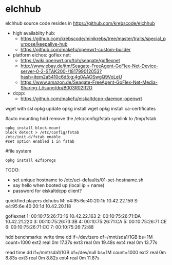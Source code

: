 # elchhub

elchhub source code resides in https://github.com/krebscode/elchhub

- high availablity hub:
  * https://github.com/krebscode/minikrebs/tree/master/traits/special_purpose/keepalive-hub
  * https://github.com/makefu/openwrt-custom-builder
- platform elchos:
  goflex net:
    * https://wiki.openwrt.org/toh/seagate/goflexnet
    * http://www.ebay.de/itm/Seagate-FreeAgent-GoFlex-Net-Device-server-0-2-STAK200-/181799012053?hash=item2a5410c6d5:g:4g0AAOSwgQ9VoLeU
    * https://www.amazon.de/Seagate-FreeAgent-GoFlex-Net-Media-Sharing-Lösung/dp/B003R02R2O
- dcpp:
  * https://github.com/makefu/eiskaltdcpp-daemon-openwrt

wget with ssl
opkg update
opkg install wget
opkg install ca-certificates


#auto mounting hdd
remove the /etc/config/fstab symlink to /tmp/fstab

```
opkg install block-mount
block detect > /etc/config/fstab
/etc/init.d/fstab enable
#set option enabled 1 in fstab
```

#file system
```
opkg install e2fsprogs
```


TODO:
* set unique hostname to /etc/uci-defaults/01-set-hostname.sh
* say hello when booted up (local ip + name)
* password for eiskaltdcpp client?


quickfind players
dchubs
M: e4:95:6e:40:20:1b 10.42.22.159
S: e4:95:6e:40:20:1d 10.42.20.118 

goflexnet
1: 00:10:75:26:73:16 10.42.22.163
2: 00:10:75:26:71:DA 10.42.21.220
3: 00:10:75:26:73:3B 
4: 00:10:75:26:71:CA
5: 00:10:75:26:71:CE
6: 00:10:75:26:71:CC
7: 00:10:75:26:72:88



hdd benchmarks:
write
time dd if=/dev/zero of=/mnt/sda1/1GB bs=1M count=1000
ext2	real	0m 17.37s
ext3	real	0m 19.48s
ext4	real	0m 13.77s

read
time dd if=/mnt/sda1/1GB of=/dev/null bs=1M count=1000
ext2	real	0m 8.83s
ext3	real	0m 8.82s
ext4	real	0m 11.87s


